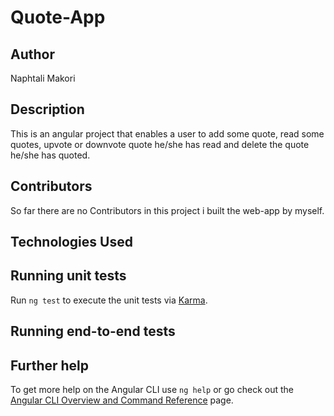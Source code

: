 # Quote-App
## Author
Naphtali Makori

## Description

This is an angular project that enables a user to add some quote, read some quotes, upvote or downvote quote he/she has read and delete the quote he/she has quoted.

## Contributors

So far there are no Contributors in this project i built the web-app by myself.

## Technologies Used


## Running unit tests

Run `ng test` to execute the unit tests via [Karma](https://karma-runner.github.io).

## Running end-to-end tests


## Further help

To get more help on the Angular CLI use `ng help` or go check out the [Angular CLI Overview and Command Reference](https://angular.io/cli) page.

